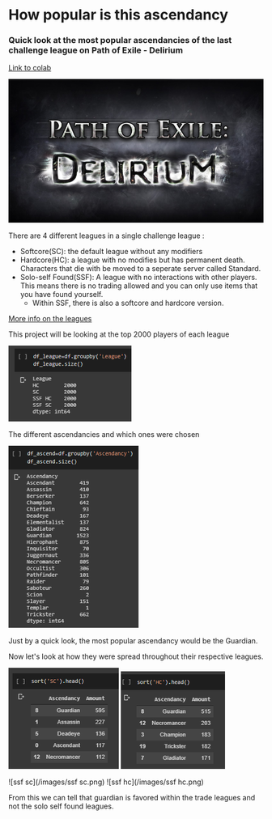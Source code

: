 # How popular is this ascendancy

### Quick look at the most popular ascendancies of the last challenge league on Path of Exile - Delirium

[Link to colab](https://colab.research.google.com/drive/1650y40rFd9Jbb0jOARthdWLXU9sQEvUf#scrollTo=A2P-v-X6pGKW)

![Delirium Logo](Delirium_league_logo.png)


There are 4 different leagues in a single challenge league :
- Softcore(SC): the default league without any modifiers
- Hardcore(HC): a league with no modifies but has permanent death. Characters that die with be moved to a seperate server called Standard. 
- Solo-self Found(SSF): A league with no interactions with other players. This means there is no trading allowed and you can only use items that you have found yourself.
  - Within SSF, there is also a softcore and hardcore version.

[More info on the leagues](https://pathofexile.gamepedia.com/League)


This project will be looking at the top 2000 players of each league

![2000](/images/1.png)

The different ascendancies and which ones were chosen

![ascend](/images/2.png)

Just by a quick look, the most popular ascendancy would be the Guardian.

Now let's look at how they were spread throughout their respective leagues.

![sc](/images/sc.png) ![hc](/images/hc.png)

![ssf sc](/images/ssf sc.png) ![ssf hc](/images/ssf hc.png)

From this we can tell that guardian is favored within the trade leagues and not the solo self found leagues.

